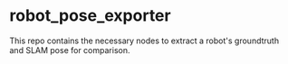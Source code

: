 # robot_pose_exporter
This repo contains the necessary nodes to extract a robot's groundtruth and SLAM pose for comparison.
